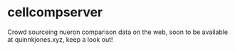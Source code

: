 # cellcompserver
Crowd sourceing nueron comparison data on the web, soon to be available at quinnkjones.xyz, keep a look out!
